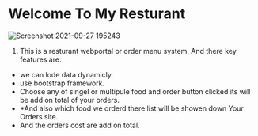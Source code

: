 # Welcome To My Resturant
![Screenshot 2021-09-27 195243](https://user-images.githubusercontent.com/86622356/134922216-11e4258b-3f35-42b9-978e-4cdd8b909b36.png)

1. This is a resturant webportal or order menu system.
And there key features  are:
* we can lode data dynamicly.
* use bootstrap framework.
* Choose any of singel or multipule food and order button clicked its will be add on total of your  orders.
* *And also which food we orderd there list will be showen down Your Orders site.
* And the orders cost are add on total.
